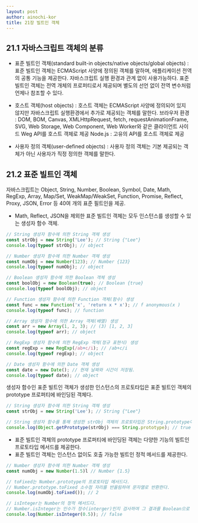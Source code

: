 ```yaml
---
layout: post
author: ainochi-kor
title: 21장 빌트인 객체
---
```


## 21.1 자바스크립트 객체의 분류

- 표준 빌트인 객채(standard built-in objects/native objects/global objects)
: 표준 빌트인 객체는 ECMAScript 사양에 정의된 객체를 말하며, 애플리케이션 전역의 공통 기능을 제공한다. 자바스크립트 실행 환경과 관계 없이 사용가능하다. 표준 빌트인 객체는 전역 개체의 프로퍼티로서 제공되며 별도의 선언 없이 전역 변수처럼 언제나 참조할 수 있다.

- 호스트 객체(host objects)
: 호스트 객체는 ECMAScript 사양에 정의되어 있지 않지만 자바스크립트 실행환경에서 추가로 제공되는 객체를 말한다.
브라우저 환경 : DOM, BOM, Canvas, XMLHttpRequest, fetch, requestAnimationFrame, SVG, Web Storage, Web Component, Web Worker와 같은 클라이언트 사이드 Weg API를 호스트 객체로 제공
Node.js : 고유의 API를 호스트 객체로 제공

- 사용자 정의 객체(user-defined objects)
: 사용자 정의 객체는 기본 제공되는 객체가 아닌 사용자가 직정 정의한 객체를 말한다.

## 21.2 표준 빌트인 객체

자바스크립트는 Object, String, Number, Boolean, Symbol, Date, Math, RegExp, Array, Map/Set, WeakMap/WeakSet, Function, Promise, Reflect, Proxy, JSON, Error 등 40여 개의 표준 필트인을 제공.
- Math, Reflect, JSON을 제외한 표준 빌트인 객체는 모두 인스턴스를 생성할 수 있는 생성자 함수 객체.

``` js
// String 생성자 함수에 의한 String 객체 생성
const strObj = new String('Lee'); // String {"Lee"}
console.log(typeof strObj); // object

// Number 생성자 함수에 의한 Number 객체 생성
const numObj = new Number(123); // Number {123}
console.log(typeof numObj); // object

// Boolean 생성자 함수에 의한 Boolean 객체 생성
const boolObj = new Boolean(true); // Boolean {true}
console.log(typeof boolObj); // object

// Function 생성자 함수에 의한 Function 객체(함수) 생성
const func = new Function('x', 'return x * x'); // f anonymous(x )
console.log(typeof func); // function

// Array 생성자 함수에 의한 Array 객체(배열) 생성
const arr = new Array(1, 2, 3); // (3) [1, 2, 3]
console.log(typeof arr); // object

// RegExp 생성자 함수에 의한 RegExp 객체(정규 표현식) 생성
const regExp = new RegExp(/ab+c/i); // /ab+c/i
console.log(typeof regExp); // object

// Date 생성자 함수에 의한 Date 객체 생성
const date = new Date(); // 현재 날짜와 시간이 저장됨.
console.log(typeof date); // object
```

생성자 함수인 표준 빌트인 객체가 생성한 인스턴스의 프로토타입은 표준 빌트인 객체의 prototype 프로퍼티에 바인딩된 객체다.

``` js
// String 생성자 함수에 의한 String 객체 생성
const strObj = new String('Lee'); // String {"Lee"}

// String 생성자 함수를 통해 생성한 strObj 객체의 프로토타입은 String.prototype이다.
console.log(Object.getPrototype(strObj) === String.prototype); // true
```

- 표준 빌트인 객체의 prototype 프로퍼티에 바인딩된 객체는 다양한 기능의 빌트인 프로토타입 메서드를 제공한다. 
- 표준 빌트인 객체는 인스턴스 없이도 호출 가능한 빌트인 정적 메서드를 제공한다.

``` js
// Number 생성자 함수에 의한 Number 객체 생성
const numObj = new Number(1.5)l // Number {1.5}

// toFixed는 Number.prototype의 프로토타입 메서드다.
// Number.prototype.toFixed 소수점 자리를 반올림하여 문자열로 반환한다.
console.log(numObj.toFixed()); // 2

// isInteger는 Number의 정적 메서드다.
// Number.isInteger는 인수가 정수(interger)인지 검사하여 그 결과를 Boolean으로 반환한다.
console.log(Number.isInteger(0.5)); // false

```